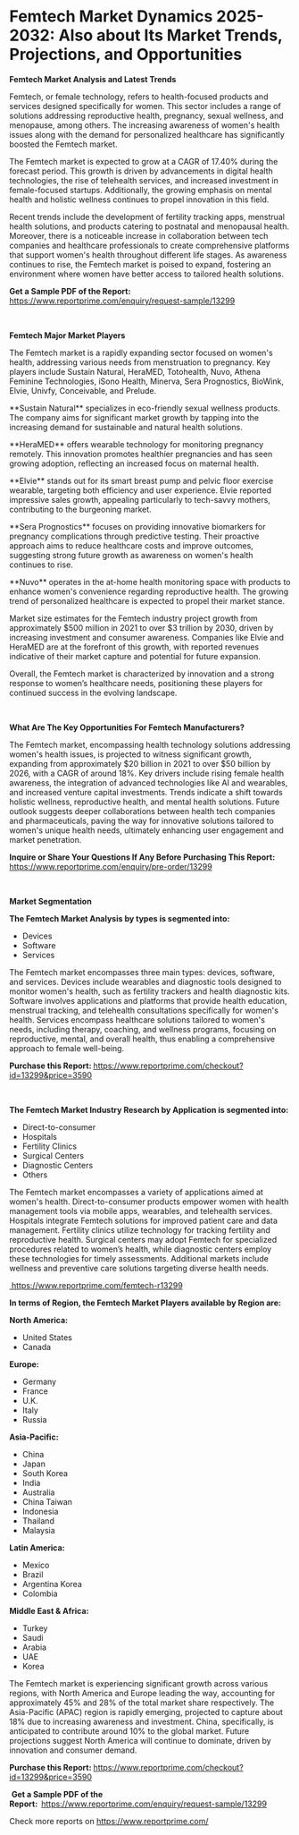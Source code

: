 <p><h1>Femtech Market Dynamics 2025-2032: Also about Its Market Trends, Projections, and Opportunities</h1></p><p><strong>Femtech Market Analysis and Latest Trends</strong></p>
<p><p>Femtech, or female technology, refers to health-focused products and services designed specifically for women. This sector includes a range of solutions addressing reproductive health, pregnancy, sexual wellness, and menopause, among others. The increasing awareness of women's health issues along with the demand for personalized healthcare has significantly boosted the Femtech market.</p><p>The Femtech market is expected to grow at a CAGR of 17.40% during the forecast period. This growth is driven by advancements in digital health technologies, the rise of telehealth services, and increased investment in female-focused startups. Additionally, the growing emphasis on mental health and holistic wellness continues to propel innovation in this field. </p><p>Recent trends include the development of fertility tracking apps, menstrual health solutions, and products catering to postnatal and menopausal health. Moreover, there is a noticeable increase in collaboration between tech companies and healthcare professionals to create comprehensive platforms that support women's health throughout different life stages. As awareness continues to rise, the Femtech market is poised to expand, fostering an environment where women have better access to tailored health solutions.</p></p>
<p><strong>Get a Sample PDF of the Report:&nbsp;</strong> <a href="https://www.reportprime.com/enquiry/request-sample/13299?utm_campaign=2102&utm_medium=2&utm_source=Github&utm_content=ia&utm_term=20032025&utm_id=femtech">https://www.reportprime.com/enquiry/request-sample/13299</a></p>
<p>&nbsp;</p>
<p><strong>Femtech Major Market Players</strong></p>
<p><p>The Femtech market is a rapidly expanding sector focused on women's health, addressing various needs from menstruation to pregnancy. Key players include Sustain Natural, HeraMED, Totohealth, Nuvo, Athena Feminine Technologies, iSono Health, Minerva, Sera Prognostics, BioWink, Elvie, Univfy, Conceivable, and Prelude.</p><p>**Sustain Natural** specializes in eco-friendly sexual wellness products. The company aims for significant market growth by tapping into the increasing demand for sustainable and natural health solutions. </p><p>**HeraMED** offers wearable technology for monitoring pregnancy remotely. This innovation promotes healthier pregnancies and has seen growing adoption, reflecting an increased focus on maternal health.</p><p>**Elvie** stands out for its smart breast pump and pelvic floor exercise wearable, targeting both efficiency and user experience. Elvie reported impressive sales growth, appealing particularly to tech-savvy mothers, contributing to the burgeoning market.</p><p>**Sera Prognostics** focuses on providing innovative biomarkers for pregnancy complications through predictive testing. Their proactive approach aims to reduce healthcare costs and improve outcomes, suggesting strong future growth as awareness on women's health continues to rise.</p><p>**Nuvo** operates in the at-home health monitoring space with products to enhance women's convenience regarding reproductive health. The growing trend of personalized healthcare is expected to propel their market stance.</p><p>Market size estimates for the Femtech industry project growth from approximately $500 million in 2021 to over $3 trillion by 2030, driven by increasing investment and consumer awareness. Companies like Elvie and HeraMED are at the forefront of this growth, with reported revenues indicative of their market capture and potential for future expansion. </p><p>Overall, the Femtech market is characterized by innovation and a strong response to women’s healthcare needs, positioning these players for continued success in the evolving landscape.</p></p>
<p>&nbsp;</p>
<p><strong>What Are The Key Opportunities For Femtech Manufacturers?</strong></p>
<p><p>The Femtech market, encompassing health technology solutions addressing women's health issues, is projected to witness significant growth, expanding from approximately $20 billion in 2021 to over $50 billion by 2026, with a CAGR of around 18%. Key drivers include rising female health awareness, the integration of advanced technologies like AI and wearables, and increased venture capital investments. Trends indicate a shift towards holistic wellness, reproductive health, and mental health solutions. Future outlook suggests deeper collaborations between health tech companies and pharmaceuticals, paving the way for innovative solutions tailored to women's unique health needs, ultimately enhancing user engagement and market penetration.</p></p>
<p><strong>Inquire or Share Your Questions If Any Before Purchasing This Report:</strong> <a href="https://www.reportprime.com/enquiry/pre-order/13299?utm_campaign=2102&utm_medium=2&utm_source=Github&utm_content=ia&utm_term=20032025&utm_id=femtech">https://www.reportprime.com/enquiry/pre-order/13299</a></p>
<p>&nbsp;</p>
<p><strong>Market Segmentation</strong></p>
<p><strong>The Femtech Market Analysis by types is segmented into:</strong></p>
<p><ul><li>Devices</li><li>Software</li><li>Services</li></ul></p>
<p><p>The Femtech market encompasses three main types: devices, software, and services. Devices include wearables and diagnostic tools designed to monitor women's health, such as fertility trackers and health diagnostic kits. Software involves applications and platforms that provide health education, menstrual tracking, and telehealth consultations specifically for women's health. Services encompass healthcare solutions tailored to women's needs, including therapy, coaching, and wellness programs, focusing on reproductive, mental, and overall health, thus enabling a comprehensive approach to female well-being.</p></p>
<p><strong>Purchase this Report:&nbsp;</strong><a href="https://www.reportprime.com/checkout?id=13299&price=3590&utm_campaign=2102&utm_medium=2&utm_source=Github&utm_content=ia&utm_term=20032025&utm_id=femtech">https://www.reportprime.com/checkout?id=13299&price=3590</a></p>
<p>&nbsp;</p>
<p><strong>The Femtech Market Industry Research by Application is segmented into:</strong></p>
<p><ul><li>Direct-to-consumer</li><li>Hospitals</li><li>Fertility Clinics</li><li>Surgical Centers</li><li>Diagnostic Centers</li><li>Others</li></ul></p>
<p><p>The Femtech market encompasses a variety of applications aimed at women's health. Direct-to-consumer products empower women with health management tools via mobile apps, wearables, and telehealth services. Hospitals integrate Femtech solutions for improved patient care and data management. Fertility clinics utilize technology for tracking fertility and reproductive health. Surgical centers may adopt Femtech for specialized procedures related to women’s health, while diagnostic centers employ these technologies for timely assessments. Additional markets include wellness and preventive care solutions targeting diverse health needs.</p></p>
<p><a href="https://www.reportprime.com/femtech-r13299?utm_campaign=2102&utm_medium=2&utm_source=Github&utm_content=ia&utm_term=20032025&utm_id=femtech">&nbsp;https://www.reportprime.com/femtech-r13299</a></p>
<p><strong>In terms of Region, the Femtech Market Players available by Region are:</strong></p>
<p>
    <p> <strong> North America: </strong>
        <ul>
            <li>United States</li>
            <li>Canada</li>
        </ul>
        </p> 
    <p> <strong> Europe: </strong>
        <ul>
            <li>Germany</li>
            <li>France</li>
            <li>U.K.</li>
            <li>Italy</li>
            <li>Russia</li>
        </ul>
        </p> 
    <p> <strong> Asia-Pacific: </strong>
        <ul>
            <li>China</li>
            <li>Japan</li>
            <li>South Korea</li>
            <li>India</li>
            <li>Australia</li>
            <li>China Taiwan</li>
            <li>Indonesia</li>
            <li>Thailand</li>
            <li>Malaysia</li>
        </ul>
        </p> 
    <p> <strong> Latin America: </strong>
        <ul>
            <li>Mexico</li>
            <li>Brazil</li>
            <li>Argentina Korea</li>
            <li>Colombia</li>
        </ul>
        </p> 
    <p> <strong> Middle East & Africa: </strong>
        <ul>
            <li>Turkey</li>
            <li>Saudi</li>
            <li>Arabia</li>
            <li>UAE</li>
            <li>Korea</li>
        </ul>
    </p>
    </p>
<p><p>The Femtech market is experiencing significant growth across various regions, with North America and Europe leading the way, accounting for approximately 45% and 28% of the total market share respectively. The Asia-Pacific (APAC) region is rapidly emerging, projected to capture about 18% due to increasing awareness and investment. China, specifically, is anticipated to contribute around 10% to the global market. Future projections suggest North America will continue to dominate, driven by innovation and consumer demand.</p></p>
<p><strong>Purchase this Report: </strong><a href="https://www.reportprime.com/checkout?id=13299&price=3590&utm_campaign=2102&utm_medium=2&utm_source=Github&utm_content=ia&utm_term=20032025&utm_id=femtech">https://www.reportprime.com/checkout?id=13299&price=3590</a></p>
<p>&nbsp;<strong>Get a Sample PDF of the Report:&nbsp;&nbsp;</strong><a href="https://www.reportprime.com/enquiry/request-sample/13299?utm_campaign=2102&utm_medium=2&utm_source=Github&utm_content=ia&utm_term=20032025&utm_id=femtech">https://www.reportprime.com/enquiry/request-sample/13299</a></p>
<p><strong></strong></p>
<p>Check more reports on <a href="https://www.reportprime.com/?utm_campaign=2102&utm_medium=2&utm_source=Github&utm_content=ia&utm_term=20032025&utm_id=femtech">https://www.reportprime.com/</a></p>